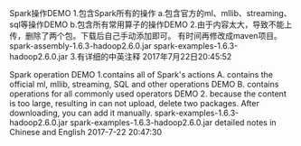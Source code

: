 Spark操作DEMO 
1.包含Spark所有的操作 
   a.包含官方的ml、mllib、streaming、sql等操作DEMO 
   b.包含所有常用算子的操作DEMO 
2.由于内容太大，导致不能上传，删除了两个包。下载后自己手动添加即可。 有时间再修改成maven项目。
   spark-assembly-1.6.3-hadoop2.6.0.jar 
   spark-examples-1.6.3-hadoop2.6.0.jar 
3.有详细的中英注释 
2017年7月22日20:45:52

Spark operation DEMO
1.contains all of Spark's actions 
A. contains the official ml, mllib, streaming, SQL and other operations DEMO 
B. contains operations for all commonly used operators DEMO 
2. because the content is too large, resulting in can not upload, delete two packages. After downloading, you can add it manually. 
  spark-examples-1.6.3-hadoop2.6.0.jar 
  spark-examples-1.6.3-hadoop2.6.0.jar
detailed notes in Chinese and English 
2017-7-22 20:47:30